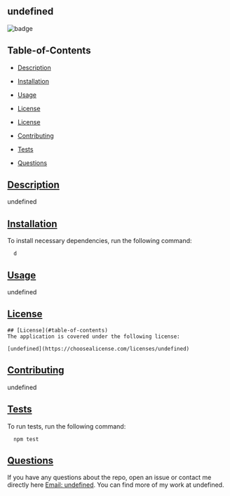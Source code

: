 ## undefined

  
  ![badge](https://img.shields.io/badge/license-undefined-blue)
    

  ## Table-of-Contents

  * [Description](#description)
  * [Installation](#dependencies)
  * [Usage](#repo) 
  * [License](#license) 
  
  * [License](#license)
     
  * [Contributing](#contributing)
  * [Tests](#tests)
  * [Questions](#questions)

  ## [Description](#table-of-contents)

  undefined
  
  ## [Installation](#table-of-contents)
  
  To install necessary dependencies, run the following command:
  
```
  d
```
  
  ## [Usage](#table-of-contents)

  undefined
  
  ## [License](#table-of-contents)
  
  
    ## [License](#table-of-contents)
    The application is covered under the following license:
    
    [undefined](https://choosealicense.com/licenses/undefined)
    
      
  
  ## [Contributing](#table-of-contents)

  undefined
  
  ## [Tests](#table-of-contents)
  
  To run tests, run the following command:
  
```
  npm test
```
  
  ## [Questions](#table-of-contents)
  
  If you have any questions about the repo, open an issue or contact me directly here 
  [Email: undefined](mailto:undefined). You can find more of my work at undefined.
